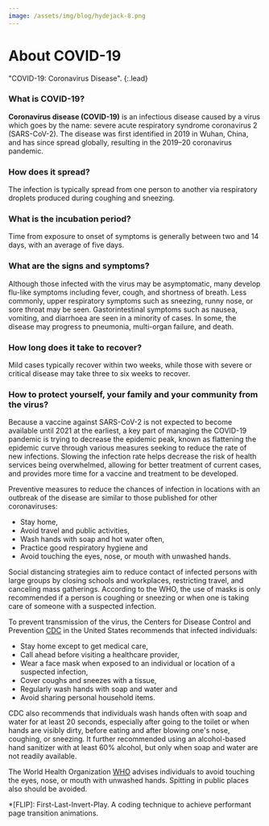 ```yaml
---
image: /assets/img/blog/hydejack-8.png
---
```


# About COVID-19

"COVID-19: Coronavirus Disease".
{:.lead}

### What is COVID-19?

**Coronavirus disease (COVID-19)** is an infectious disease caused by a virus which goes by the name: severe acute respiratory syndrome coronavirus 2 (SARS-CoV-2). The disease was first identified in 2019 in Wuhan, China, and has since spread globally, resulting in the 2019–20 coronavirus pandemic. 

### How does it spread?

The infection is typically spread from one person to another via respiratory droplets produced during coughing and sneezing.

### What is the incubation period?

Time from exposure to onset of symptoms is generally between two and 14 days, with an average of five days.

### What are the signs and symptoms?

Although those infected with the virus may be asymptomatic, many develop flu-like symptoms including fever, cough, and shortness of breath.
Less commonly, upper respiratory symptoms such as sneezing, runny nose, or sore throat may be seen. Gastorintestinal symptoms such as nausea, vomiting, and diarrhoea are seen in a minority of cases.
In some, the disease may progress to pneumonia, multi-organ failure, and death.

### How long does it take to recover?

Mild cases typically recover within two weeks, while those with severe or critical disease may take three to six weeks to recover. 

### How to protect yourself, your family and your community from the virus?

Because a vaccine against SARS-CoV-2 is not expected to become available until 2021 at the earliest, a key part of managing the COVID-19 pandemic is trying to decrease the epidemic peak, known as flattening the epidemic curve through various measures seeking to reduce the rate of new infections. 
Slowing the infection rate helps decrease the risk of health services being overwhelmed, allowing for better treatment of current cases, and provides more time for a vaccine and treatment to be developed.

Preventive measures to reduce the chances of infection in locations with an outbreak of the disease are similar to those published for other coronaviruses: 

* Stay home, 
* Avoid travel and public activities, 
* Wash hands with soap and hot water often, 
* Practice good respiratory hygiene and 
* Avoid touching the eyes, nose, or mouth with unwashed hands.

Social distancing strategies aim to reduce contact of infected persons with large groups by closing schools and workplaces, restricting travel, and canceling mass gatherings.
According to the WHO, the use of masks is only recommended if a person is coughing or sneezing or when one is taking care of someone with a suspected infection.

To prevent transmission of the virus, the Centers for Disease Control and Prevention [CDC] in the United States recommends that infected individuals:

* Stay home except to get medical care, 
* Call ahead before visiting a healthcare provider, 
* Wear a face mask when exposed to an individual or location of a suspected infection, 
* Cover coughs and sneezes with a tissue, 
* Regularly wash hands with soap and water and 
* Avoid sharing personal household items.

CDC also recommends that individuals wash hands often with soap and water for at least 20 seconds, especially after going to the toilet or when hands are visibly dirty, before eating and after blowing one's nose, coughing, or sneezing. 
It further recommended using an alcohol-based hand sanitizer with at least 60% alcohol, but only when soap and water are not readily available.

The World Health Organization [WHO] advises individuals to avoid touching the eyes, nose, or mouth with unwashed hands. Spitting in public places also should be avoided.

[CDC]: https://www.cdc.gov/
[WHO]: https://www.who.int/




*[FLIP]: First-Last-Invert-Play. A coding technique to achieve performant page transition animations.
